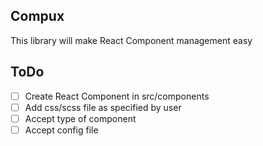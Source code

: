 ## Compux

This library will make React Component management easy

## ToDo

- [ ] Create React Component in src/components
- [ ] Add css/scss file as specified by user
- [ ] Accept type of component
- [ ] Accept config file